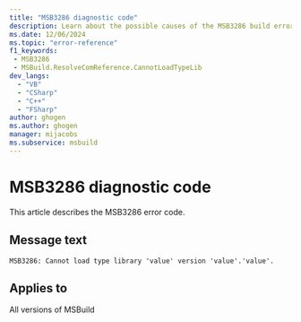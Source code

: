 ```yaml
---
title: "MSB3286 diagnostic code"
description: Learn about the possible causes of the MSB3286 build error, and get troubleshooting tips.
ms.date: 12/06/2024
ms.topic: "error-reference"
f1_keywords:
 - MSB3286
 - MSBuild.ResolveComReference.CannotLoadTypeLib
dev_langs:
  - "VB"
  - "CSharp"
  - "C++"
  - "FSharp"
author: ghogen
ms.author: ghogen
manager: mijacobs
ms.subservice: msbuild
---
```


# MSB3286 diagnostic code

<!-- :::ErrorDefinitionDescription::: -->
<!-- :::editable-content name="introDescription"::: -->
This article describes the MSB3286 error code.
<!-- :::editable-content-end::: -->

## Message text

`MSB3286: Cannot load type library 'value' version 'value'.'value'.`

<!-- :::editable-content name="postOutputDescription"::: -->
<!--
{StrBegin="MSB3286: "}
-->
<!-- :::editable-content-end::: -->
<!-- :::ErrorDefinitionDescription-end::: -->

## Applies to

All versions of MSBuild
